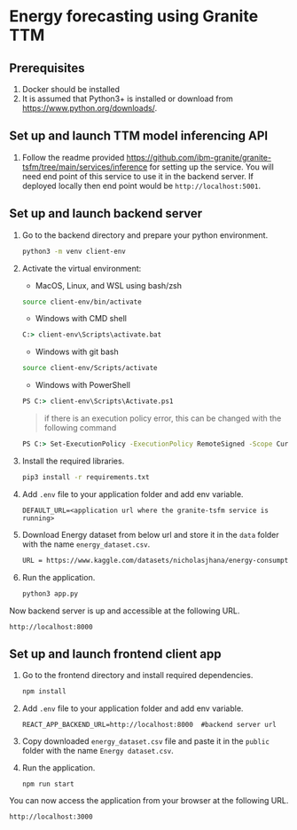 # Energy forecasting using Granite TTM

## Prerequisites

1. Docker should be installed
2. It is assumed that Python3+ is installed or download from <https://www.python.org/downloads/>.

## Set up and launch TTM model inferencing API

1. Follow the readme provided https://github.com/ibm-granite/granite-tsfm/tree/main/services/inference for setting up the service. You will need end point of this service to use it in the backend server. If deployed locally then end point would be `http://localhost:5001`.

## Set up and launch backend server

1. Go to the backend directory and prepare your python environment.

   ```sh
   python3 -m venv client-env
   ```

2. Activate the virtual environment:

   - MacOS, Linux, and WSL using bash/zsh

   ```sh
   source client-env/bin/activate
   ```

   - Windows with CMD shell

   ```cmd
   C:> client-env\Scripts\activate.bat
   ```

   - Windows with git bash

   ```sh
   source client-env/Scripts/activate
   ```

   - Windows with PowerShell

   ```cmd
   PS C:> client-env\Scripts\Activate.ps1
   ```

   > if there is an execution policy error, this can be changed with the following command

   ```cmd
   PS C:> Set-ExecutionPolicy -ExecutionPolicy RemoteSigned -Scope CurrentUser
   ```

3. Install the required libraries.

   ```sh
   pip3 install -r requirements.txt
   ```
4. Add `.env` file to your application folder and add env variable.

   ```
   DEFAULT_URL=<application url where the granite-tsfm service is running>
   ```


5. Download Energy dataset from below url and store it in the `data` folder with the name `energy_dataset.csv`.
   
   ```sh
   URL = https://www.kaggle.com/datasets/nicholasjhana/energy-consumption-generation-prices-and-weather
   ```

6. Run the application.

   ```sh
   python3 app.py
   ```

Now backend server is up and accessible at the following URL.

```url
http://localhost:8000
```

## Set up and launch frontend client app

1. Go to the frontend directory and install required dependencies.

   ```sh
   npm install
   ```

2. Add `.env` file to your application folder and add env variable.
   ```
   REACT_APP_BACKEND_URL=http://localhost:8000  #backend server url
   ```

3. Copy downloaded `energy_dataset.csv` file and paste it in the `public` folder with the name `Energy dataset.csv`.

4. Run the application.

   ```
   npm run start
   ```

You can now access the application from your browser at the following URL.

```url
http://localhost:3000
```